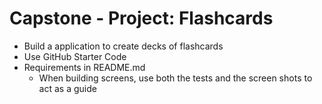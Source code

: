 # Capstone - Project: Flashcards

* Build a application to create decks of flashcards
* Use GitHub Starter Code
* Requirements in README.md
    * When building screens, use both the tests and the screen shots to act as a guide